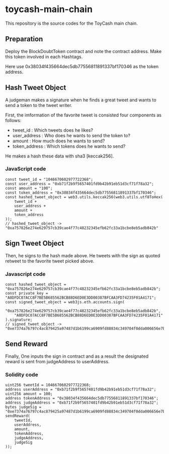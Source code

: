 # toycash-main-chain

This repository is the source codes for the ToyCash main chain.

## Preparation

Deploy the BlockDoubtToken contract and note the contract address.
Make this token involved in each Hashtags.

Here use 0x38034f435664dec5db77556811891337bf170346 as the token address.

## Hash Tweet Object

A judgeman makes a signature when he finds a great tweet and wants to send a token to the tweet writer.

First, the imformation of the favorite tweet is consisted four components as follows:

* tweet_id : Which tweets does he likes?
* user_address : Who does he wants to send the token to?
* amount : How much does he wants to send?
* token_address : Which tokens does he wants to send?

He makes a hash these data with sha3 [keccak256].

### JavaScript code

```
const tweet_id = "1046670602977722368";
const user_address = "0xb71f2b9f5657401fd9b42b91eb51d3cf71f78a32";
const amount = "100";
const token_address = "0x38034f435664dec5db77556811891337bf170346";
const hashed_tweet_object = web3.utils.keccak256(web3.utils.utf8ToHex(
    tweet_id +
    user_address +
    amount +
    token_address
));
// hashed_tweet_object -> "0xa757826e274e629757cb39cae4f77c48232345efb62fc33a1bcbe8eb5adb842b"
```

## Sign Tweet Object

Then, he signs to the hash made above.
He tweets with the sign as quoted retweet to the favorite tweet picked above.

### Javascript code

```
const hashed_tweet_object = "0xa757826e274e629757cb39cae4f77c48232345efb62fc33a1bcbe8eb5adb842b";
const private_key = "A0DFDC07ACC8F7BE5B685562BCB88D6ED0E3DD00387BFCAA3FD74235F01A4171";
const signed_tweet_object = web3js.eth.accounts.sign(
    "0xa757826e274e629757cb39cae4f77c48232345efb62fc33a1bcbe8eb5adb842b",
    "A0DFDC07ACC8F7BE5B685562BCB88D6ED0E3DD00387BFCAA3FD74235F01A4171"
).signature;
// signed_tweet_object -> "0xe7374a76797c4ac879425a97487d1b6199ca6909fd88834c349704f0dda006656e7bc1b2bbfe7dbc6b05607aa7e0dea2fae74ed2a57065671e92395493c535bd1b"
```

## Send Reward

Finally, One inputs the sign in contract and as a result the designated reward is sent from judgeAddress to userAddress.

### Solidity code

```
uint256 tweetId = 1046670602977722368;
address userAddress = "0xb71f2b9f5657401fd9b42b91eb51d3cf71f78a32";
uint256 amount = 100;
address tokenAddress = "0x38034f435664dec5db77556811891337bf170346";
address judgeAddress = "0xb71f2b9f5657401fd9b42b91eb51d3cf71f78a32";
bytes judgeSig = "0xe7374a76797c4ac879425a97487d1b6199ca6909fd88834c349704f0dda006656e7bc1b2bbfe7dbc6b05607aa7e0dea2fae74ed2a57065671e92395493c535bd1b";
sendReward(
    tweetId,
    userAddress,
    amount,
    tokenAddress,
    judgeAddress,
    judgeSig
));
```
